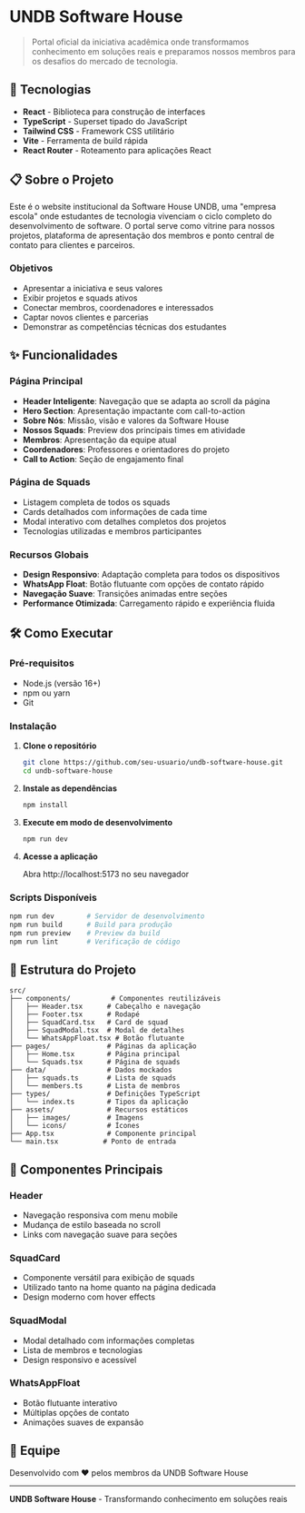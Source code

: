 # UNDB Software House

> Portal oficial da iniciativa acadêmica onde transformamos conhecimento em soluções reais e preparamos nossos membros para os desafios do mercado de tecnologia.

## 🚀 Tecnologias

- **React** - Biblioteca para construção de interfaces
- **TypeScript** - Superset tipado do JavaScript
- **Tailwind CSS** - Framework CSS utilitário
- **Vite** - Ferramenta de build rápida
- **React Router** - Roteamento para aplicações React

## 📋 Sobre o Projeto

Este é o website institucional da Software House UNDB, uma "empresa escola" onde estudantes de tecnologia vivenciam o ciclo completo do desenvolvimento de software. O portal serve como vitrine para nossos projetos, plataforma de apresentação dos membros e ponto central de contato para clientes e parceiros.

### Objetivos

- Apresentar a iniciativa e seus valores
- Exibir projetos e squads ativos
- Conectar membros, coordenadores e interessados
- Captar novos clientes e parcerias
- Demonstrar as competências técnicas dos estudantes

## ✨ Funcionalidades

### Página Principal

- **Header Inteligente**: Navegação que se adapta ao scroll da página
- **Hero Section**: Apresentação impactante com call-to-action
- **Sobre Nós**: Missão, visão e valores da Software House
- **Nossos Squads**: Preview dos principais times em atividade
- **Membros**: Apresentação da equipe atual
- **Coordenadores**: Professores e orientadores do projeto
- **Call to Action**: Seção de engajamento final

### Página de Squads

- Listagem completa de todos os squads
- Cards detalhados com informações de cada time
- Modal interativo com detalhes completos dos projetos
- Tecnologias utilizadas e membros participantes

### Recursos Globais

- **Design Responsivo**: Adaptação completa para todos os dispositivos
- **WhatsApp Float**: Botão flutuante com opções de contato rápido
- **Navegação Suave**: Transições animadas entre seções
- **Performance Otimizada**: Carregamento rápido e experiência fluida

## 🛠️ Como Executar

### Pré-requisitos

- Node.js (versão 16+)
- npm ou yarn
- Git

### Instalação

1. **Clone o repositório**
   ```bash
   git clone https://github.com/seu-usuario/undb-software-house.git
   cd undb-software-house
   ```

2. **Instale as dependências**
   ```bash
   npm install
   ```

3. **Execute em modo de desenvolvimento**
   ```bash
   npm run dev
   ```

4. **Acesse a aplicação**
   
   Abra http://localhost:5173 no seu navegador

### Scripts Disponíveis

```bash
npm run dev        # Servidor de desenvolvimento
npm run build      # Build para produção
npm run preview    # Preview da build
npm run lint       # Verificação de código
```

## 📁 Estrutura do Projeto

```
src/
├── components/          # Componentes reutilizáveis
│   ├── Header.tsx      # Cabeçalho e navegação
│   ├── Footer.tsx      # Rodapé
│   ├── SquadCard.tsx   # Card de squad
│   ├── SquadModal.tsx  # Modal de detalhes
│   └── WhatsAppFloat.tsx # Botão flutuante
├── pages/              # Páginas da aplicação
│   ├── Home.tsx        # Página principal
│   └── Squads.tsx      # Página de squads
├── data/               # Dados mockados
│   ├── squads.ts       # Lista de squads
│   └── members.ts      # Lista de membros
├── types/              # Definições TypeScript
│   └── index.ts        # Tipos da aplicação
├── assets/             # Recursos estáticos
│   ├── images/         # Imagens
│   └── icons/          # Ícones
├── App.tsx             # Componente principal
└── main.tsx           # Ponto de entrada
```

## 🎨 Componentes Principais

### Header
- Navegação responsiva com menu mobile
- Mudança de estilo baseada no scroll
- Links com navegação suave para seções

### SquadCard
- Componente versátil para exibição de squads
- Utilizado tanto na home quanto na página dedicada
- Design moderno com hover effects

### SquadModal
- Modal detalhado com informações completas
- Lista de membros e tecnologias
- Design responsivo e acessível

### WhatsAppFloat
- Botão flutuante interativo
- Múltiplas opções de contato
- Animações suaves de expansão


## 👥 Equipe

Desenvolvido com ❤️ pelos membros da UNDB Software House


---

**UNDB Software House** - Transformando conhecimento em soluções reais
